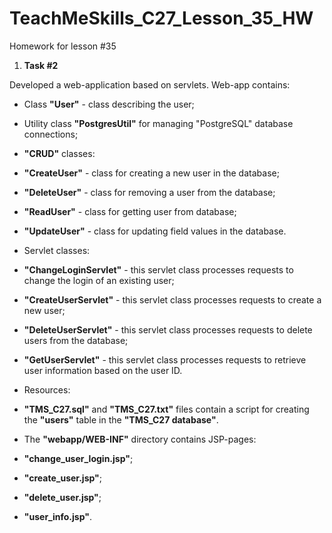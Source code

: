 # TeachMeSkills_C27_Lesson_35_HW
Homework for lesson #35

1. **Task #2**

Developed a web-application based on servlets.
Web-app contains:
- Class **"User"** - class describing the user;
- Utility class **"PostgresUtil"** for managing "PostgreSQL" database connections;
  
- **"CRUD"** classes:
- **"CreateUser"** - class for creating a new user in the database;
- **"DeleteUser"** - class for removing a user from the database;
- **"ReadUser"** - class for getting user from database;
- **"UpdateUser"** - class for updating field values in the database.
  
- Servlet classes:
- **"ChangeLoginServlet"** - this servlet class processes requests to change the login of an existing user;
- **"CreateUserServlet"** - this servlet class processes requests to create a new user;
- **"DeleteUserServlet"** - this servlet class processes requests to delete users from the database;
- **"GetUserServlet"** - this servlet class processes requests to retrieve user information based on the user ID.

- Resources:
- **"TMS_C27.sql"** and **"TMS_C27.txt"** files contain a script for creating the **"users"** table in the **"TMS_C27 database"**.

- The **"webapp/WEB-INF"** directory contains JSP-pages:
- **"change_user_login.jsp"**;
- **"create_user.jsp"**;
- **"delete_user.jsp"**;
- **"user_info.jsp"**.
